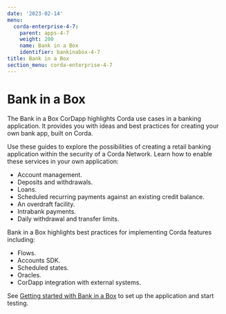 ```yaml
---
date: '2023-02-14'
menu:
  corda-enterprise-4-7:
    parent: apps-4-7
    weight: 200
    name: Bank in a Box
    identifier: bankinabox-4-7
title: Bank in a Box
section_menu: corda-enterprise-4-7
---
```


# Bank in a Box

The Bank in a Box CorDapp highlights Corda use cases in a banking application. It provides you with ideas and best practices for creating your own bank app, built on Corda.

Use these guides to explore the possibilities of creating a retail banking application within the security of a Corda Network. Learn how to enable these services in your own application:

- Account management.
- Deposits and withdrawals.
- Loans.
- Scheduled recurring payments against an existing credit balance.
- An overdraft facility.
- Intrabank payments.
- Daily withdrawal and transfer limits.

Bank in a Box highlights best practices for implementing Corda features including:

- Flows.
- Accounts SDK.
- Scheduled states.
- Oracles.
- CorDapp integration with external systems.

See [Getting started with Bank in a Box](./getting-started.md) to set up the application and start testing.
